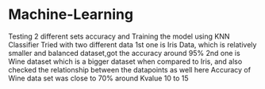 # Machine-Learning
Testing 2 different sets accuracy and Training the model using KNN Classifier
Tried with two different data
1st one is Iris Data, which is relatively smaller and balanced dataset,got the accuracy around 95%
2nd one is Wine dataset which is a bigger dataset when compared to Iris, and also checked the relationship between the datapoints as well here
Accuracy of Wine data set was close to 70% around Kvalue 10 to 15
